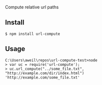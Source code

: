 Compute relative url paths


## Install

```
$ npm install url-compute
```


## Usage

```
C:\Users\aweil\repos\url-compute-test>node
> var uc = require('url-compute');
> uc.url_compute("../some_file.txt", "http://example.com/dir/index.html")
'http://example.com/some_file.txt'
```
